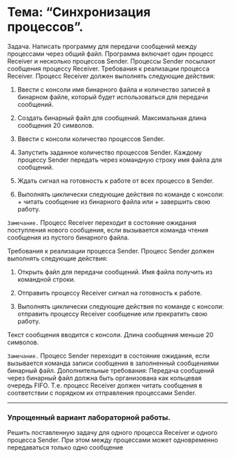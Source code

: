 # Тема: “Синхронизация процессов”.
Задача. Написать программу для передачи сообщений между процессами через
общий файл. Программа включает один процесс Receiver и несколько процессов
Sender. Процессы Sender посылают сообщения процессу Receiver.
Требования к реализации процесса Receiver. Процесс Receiver должен
выполнять следующие действия:

  1. Ввести с консоли имя бинарного файла и количество записей в бинарном файле,
который будет использоваться для передачи сообщений.

  2. Создать бинарный файл для сообщений. Максимальная длина сообщения 20
символов.

  3. Ввести с консоли количество процессов Sender.

  4. Запустить заданное количество процессов Sender. Каждому процессу Sender
передать через командную строку имя файла для сообщений.

  5. Ждать сигнал на готовность к работе от всех процессо в Sender.

  6. Выполнять циклически следующие действия по команде с консоли:
    + читать сообщение из бинарного файла или
    + завершить свою работу.

`Замечание.` Процесс Receiver переходит в состояние ожидания поступления нового
сообщения, если вызывается команда чтения сообщения из пустого бинарного файла.

Требования к реализации процесса Sender. Процесс Sender должен
выполнять следующие действия:
  
  1. Открыть файл для передачи сообщений. Имя файла получить из командной строки.
  
  2. Отправить процессу Receiver сигнал на готовность к работе.
  
  3. Выполнять циклически следующие действия по команде с консоли:
отправить процессу Receiver сообщение или
прекратить свою работу.

Текст сообщения вводится с консоли. Длина сообщения меньше 20 символов.

`Замечание.` Процесс Sender переходит в состояние ожидания, если вызывается
команда записи сообщения в заполненный сообщениями бинарный файл.
Дополнительные требования: Передача сообщений через бинарный файл
должна быть организована как кольцевая очередь FIFO. Т.е. процесс Receiver
должен читать сообщения в соответствии с порядком их отправления процессами
Sender.

---
### Упрощенный вариант лабораторной работы. 
Решить поставленную задачу для одного процесса Receiver и одного процесса Sender. При этом между
процессами может одновременно передаваться только одно сообщение
